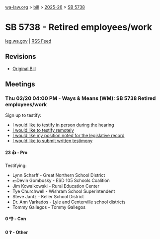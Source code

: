 [wa-law.org](/) > [bill](/bill/) > [2025-26](/bill/2025-26/) > [SB 5738](/bill/2025-26/sb/5738/)

# SB 5738 - Retired employees/work
[leg.wa.gov](https://app.leg.wa.gov/billsummary?BillNumber=5738&Year=2025&Initiative=false) | [RSS Feed](./rss.xml)

## Revisions
* [Original Bill](1/)

## Meetings
### Thu 02/20 04:00 PM - Ways & Means (WM): SB 5738 Retired employees/work
Sign up to testify:
* [I would like to testify in person during the hearing](https://app.leg.wa.gov/csi/Testifier/Add?chamber=House&mId=32797&aId=164542&caId=25990&tId=1)
* [I would like to testify remotely](https://app.leg.wa.gov/csi/Testifier/Add?chamber=House&mId=32797&aId=164542&caId=25990&tId=2)
* [I would like my position noted for the legislative record](https://app.leg.wa.gov/csi/Testifier/Add?chamber=House&mId=32797&aId=164542&caId=25990&tId=3)
* [I would like to submit written testimony](https://app.leg.wa.gov/csi/Testifier/Add?chamber=House&mId=32797&aId=164542&caId=25990&tId=4)

#### 23 👍 - Pro
Testifying:
* Lynn Scharff - Great Northern School District
* 💵Devin Gombosky - ESD 105 Schools Coalition
* Jim Kowalkowski - Rural Education Center
* Tye Churchwell - Wishram School Superintendent
* Steve Jantz - Keller School District
* Dr. Ann Varkados - Lyle and Centerville school districts
* Tommy Gallegos - Tommy Gallegos

#### 0 👎 - Con

#### 0 ❓ - Other
